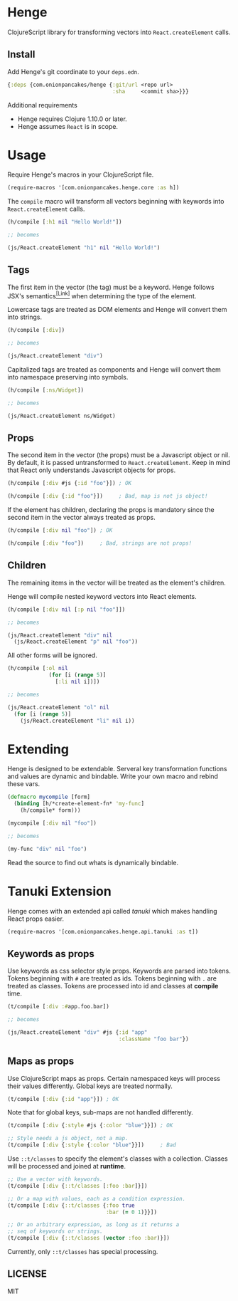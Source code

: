 # Henge

ClojureScript library for transforming vectors into `React.createElement` calls.

## Install

Add Henge's git coordinate to your `deps.edn`.

```clojure
{:deps {com.onionpancakes/henge {:git/url <repo url>
                                 :sha     <commit sha>}}}
```

Additional requirements

* Henge requires Clojure 1.10.0 or later.
* Henge assumes `React` is in scope.

# Usage

Require Henge's macros in your ClojureScript file.

```clojure
(require-macros '[com.onionpancakes.henge.core :as h])
```

The `compile` macro will transform all vectors beginning with keywords into `React.createElement` calls.

```clojure
(h/compile [:h1 nil "Hello World!"])

;; becomes

(js/React.createElement "h1" nil "Hello World!")
```

## Tags

The first item in the vector (the tag) must be a keyword. Henge follows JSX's semantics[<sup>[Link]</sup>](https://reactjs.org/docs/jsx-in-depth.html#specifying-the-react-element-type) when determining the type of the element.

Lowercase tags are treated as DOM elements and Henge will convert them into strings. 

```clojure
(h/compile [:div])

;; becomes

(js/React.createElement "div")
```

Capitalized tags are treated as components and Henge will convert them into namespace preserving into symbols.

```clojure
(h/compile [:ns/Widget])

;; becomes

(js/React.createElement ns/Widget)
```

## Props

The second item in the vector (the props) must be a Javascript object or nil. By default, it is passed untransformed to `React.createElement`. Keep in mind that React only understands Javascript objects for props.

```clojure
(h/compile [:div #js {:id "foo"}]) ; OK

(h/compile [:div {:id "foo"}])     ; Bad, map is not js object!
```

If the element has children, declaring the props is mandatory since the second item in the vector always treated as props.

```clojure
(h/compile [:div nil "foo"]) ; OK

(h/compile [:div "foo"])     ; Bad, strings are not props!
```

## Children

The remaining items in the vector will be treated as the element's children.

Henge will compile nested keyword vectors into React elements.

```clojure
(h/compile [:div nil [:p nil "foo"]])

;; becomes

(js/React.createElement "div" nil
  (js/React.createElement "p" nil "foo"))
```

All other forms will be ignored.

```clojure
(h/compile [:ol nil
             (for [i (range 5)]
               [:li nil i])])

;; becomes

(js/React.createElement "ol" nil
  (for [i (range 5)]
    (js/React.createElement "li" nil i))
```

# Extending

Henge is designed to be extendable. Serveral key transformation functions and values are dynamic and bindable. Write your own macro and rebind these vars.

```clojure
(defmacro mycompile [form]
  (binding [h/*create-element-fn* 'my-func]
    (h/compile* form)))

(mycompile [:div nil "foo"])

;; becomes

(my-func "div" nil "foo")
```

Read the source to find out whats is dynamically bindable.

# Tanuki Extension

Henge comes with an extended api called *tanuki* which makes handling React props easier.

```clojure
(require-macros '[com.onionpancakes.henge.api.tanuki :as t])
```

## Keywords as props

Use keywords as css selector style props. Keywords are parsed into tokens. Tokens beginning with `#` are treated as ids. Tokens beginning with `.` are treated as classes. Tokens are processed into id and classes at **compile** time.

```clojure
(t/compile [:div :#app.foo.bar])

;; becomes

(js/React.createElement "div" #js {:id "app"
                                   :className "foo bar"})
```

## Maps as props

Use ClojureScript maps as props. Certain namespaced keys will process their values differently. Global keys are treated normally.

```clojure
(t/compile [:div {:id "app"}]) ; OK
```

Note that for global keys, sub-maps are not handled differently.

```clojure
(t/compile [:div {:style #js {:color "blue"}}]) ; OK

;; Style needs a js object, not a map.
(t/compile [:div {:style {:color "blue"}}])     ; Bad
```

Use `::t/classes` to specify the element's classes with a collection. Classes will be processed and joined at **runtime**.

```clojure
;; Use a vector with keywords.
(t/compile [:div {::t/classes [:foo :bar]}])

;; Or a map with values, each as a condition expression.
(t/compile [:div {::t/classes {:foo true
                               :bar (= 0 1)}}])

;; Or an arbitrary expression, as long as it returns a
;; seq of keywords or strings.
(t/compile [:div {::t/classes (vector :foo :bar)}])
```

Currently, only `::t/classes` has special processing. 

## LICENSE

MIT
